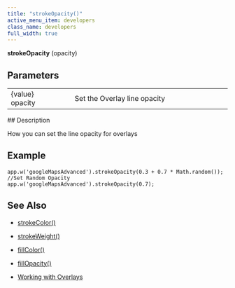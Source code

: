 ```yaml
---
title: "strokeOpacity()"
active_menu_item: developers
class_name: developers
full_width: true
---
```



**strokeOpacity** (opacity)

## Parameters

<table>
<tr>
<td width="169">
{value} opacity

</td>
<td width="17">
</td>
<td width="694">
Set the Overlay line opacity

</td>
</tr>
</table>
## Description

How you can set the line opacity for overlays

## **Example**

     
    app.w('googleMapsAdvanced').strokeOpacity(0.3 + 0.7 * Math.random());  //Set Random Opacity
    app.w('googleMapsAdvanced').strokeOpacity(0.7);
     
     
   

## **See Also**

 - [strokeColor()](/developers/user-guide/scripting-apis/client-api/widget-object-functions/advanced-maps/strokecolor)

 - [strokeWeight()](/developers/user-guide/scripting-apis/client-api/widget-object-functions/advanced-maps/strokeweight)

 - [fillColor()](/developers/user-guide/scripting-apis/client-api/widget-object-functions/advanced-maps/fillcolor)

 - [fillOpacity()](/developers/user-guide/scripting-apis/client-api/widget-object-functions/advanced-maps/fillopacity)

 - [Working with Overlays](/developers/user-guide/product-guide/advanced-important-widgets/google-v3-maps-widget/working-with-overlays/)

